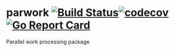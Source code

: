 # parwork [![Build Status](https://travis-ci.org/mantzas/parwork.svg?branch=master)](https://travis-ci.org/mantzas/parwork)[![codecov](https://codecov.io/gh/mantzas/parwork/branch/master/graph/badge.svg)](https://codecov.io/gh/mantzas/parwork) [![Go Report Card](https://goreportcard.com/badge/github.com/mantzas/parwork)](https://goreportcard.com/report/github.com/mantzas/parwork)

Parallel work processing package